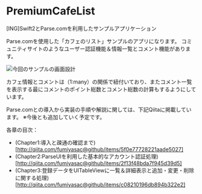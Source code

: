 # PremiumCafeList
[ING]Swift2とParse.comを利用したサンプルアプリケーション

Parse.comを使用した「カフェのリスト」サンプルのアプリになります。
コミュニティサイトのようなユーザー認証機能＆情報一覧とコメント機能があります。

![今回のサンプルの画面設計](https://qiita-image-store.s3.amazonaws.com/0/17400/de9e0212-7e39-9aea-e350-c8d90147a76d.png)

カフェ情報とコメントは（1:many）の関係で紐付いており、またコメント一覧を表示する最にコメントのポイント総数とコメント総数の計算もするようにしています。

Parse.comとの導入から実装の手順や解説に関しては、下記Qiitaに掲載しています。
※今後とも追加していく予定です。

各章の目次：

+ (Chapter1:導入と疎通の確認まで)[http://qiita.com/fumiyasac@github/items/5f0e77728221aade5027]
+ (Chapter2:ParseUIを利用した基本的なアカウント認証処理)[http://qiita.com/fumiyasac@github/items/2f13f48bda7f945d39d5]
+ (Chapter3:登録データをUITableViewに一覧＆詳細表示と追加・変更・削除に関する処理)[http://qiita.com/fumiyasac@github/items/c08210196db894b322e2]

